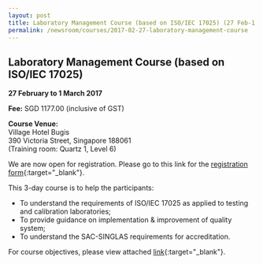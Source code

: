 ```yaml
---
layout: post
title: Laboratory Management Course (based on ISO/IEC 17025) (27 Feb-1 March 2017)
permalink: /newsroom/courses/2017-02-27-laboratory-management-course
---
```

## Laboratory Management Course (based on ISO/IEC 17025)
**27 February to 1 March 2017**

**Fee:** SGD 1177.00 (inclusive of GST) 
 
**Course Venue:**  
Village Hotel Bugis  
390 Victoria Street, Singapore 188061  
(Training room: Quartz 1, Level 6)
 
We are now open for registration. Please go to this link for the [registration form](/files/events/Registration%20form%20(LM%20and%20IA)%20-%20Feb%20to%20Mar%202017.docx){:target="_blank"}.
 
This 3-day course is to help the participants:
* To understand the requirements of ISO/IEC 17025 as applied to testing and
calibration laboratories;
* To provide guidance on implementation & improvement of quality system;
* To understand the SAC-SINGLAS requirements for accreditation.
 
For course objectives, please view attached [link](/files/events/Lab%20Management%20Course.pdf){:target="_blank"}.
